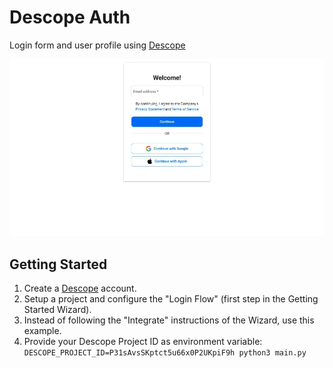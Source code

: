 # Descope Auth
Login form and user profile using [Descope](https://descope.com)

![Screenshot](screenshot.webp)

## Getting Started

1. Create a [Descope](https://www.descope.com/) account.
2. Setup a project and configure the "Login Flow" (first step in the Getting Started Wizard).
3. Instead of following the "Integrate" instructions of the Wizard, use this example.
4. Provide your Descope Project ID as environment variable: `DESCOPE_PROJECT_ID=P31sAvsSKptct5u66x0P2UKpiF9h python3 main.py`
